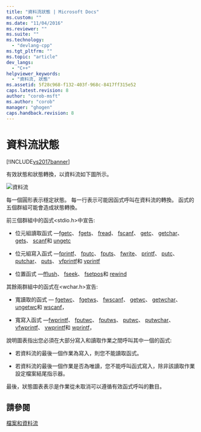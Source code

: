 ```yaml
---
title: "資料流狀態 | Microsoft Docs"
ms.custom: ""
ms.date: "11/04/2016"
ms.reviewer: ""
ms.suite: ""
ms.technology: 
  - "devlang-cpp"
ms.tgt_pltfrm: ""
ms.topic: "article"
dev_langs: 
  - "C++"
helpviewer_keywords: 
  - "資料流, 狀態"
ms.assetid: 5f28c968-f132-403f-968c-8417ff315e52
caps.latest.revision: 8
author: "corob-msft"
ms.author: "corob"
manager: "ghogen"
caps.handback.revision: 8
---
```

# 資料流狀態
[!INCLUDE[vs2017banner](../assembler/inline/includes/vs2017banner.md)]

有效狀態和狀態轉換，以資料流如下圖所示。  
  
 ![資料流](../c-runtime-library/media/stream.png "stream")  
  
 每一個圓形表示穩定狀態。  每一行表示可能因函式呼叫在資料流的轉換。  函式的五個群組可能會造成狀態轉換。  
  
 前三個群組中的函式\<stdio.h\>中宣告:  
  
-   位元組讀取函式 —[fgetc](../c-runtime-library/reference/fgetc-fgetwc.md)、 [fgets](../c-runtime-library/reference/fgets-fgetws.md)、 [fread](../c-runtime-library/reference/fread.md)、 [fscanf](../c-runtime-library/reference/fscanf-fscanf-l-fwscanf-fwscanf-l.md)、 [getc](../c-runtime-library/reference/getc-getwc.md)、 [getchar](../c-runtime-library/reference/getc-getwc.md)、 [gets](../c-runtime-library/gets-getws.md)、 [scanf](../c-runtime-library/reference/scanf-scanf-l-wscanf-wscanf-l.md)和 [ungetc](../c-runtime-library/reference/ungetc-ungetwc.md)  
  
-   位元組寫入函式 —[fprintf](../c-runtime-library/reference/fprintf-fprintf-l-fwprintf-fwprintf-l.md)、 [fputc](../c-runtime-library/reference/fputc-fputwc.md)、 [fputs](../c-runtime-library/reference/fputs-fputws.md)、 [fwrite](../c-runtime-library/reference/fwrite.md)、 [printf](../c-runtime-library/reference/printf-printf-l-wprintf-wprintf-l.md)、 [putc](../c-runtime-library/reference/putc-putwc.md)、 [putchar](../c-runtime-library/reference/putc-putwc.md)、 [puts](../c-runtime-library/reference/puts-putws.md)、 [vfprintf](../c-runtime-library/reference/vfprintf-vfprintf-l-vfwprintf-vfwprintf-l.md)和 [vprintf](../c-runtime-library/reference/vprintf-vprintf-l-vwprintf-vwprintf-l.md)  
  
-   位置函式 —[fflush](../c-runtime-library/reference/fflush.md)、 [fseek](../c-runtime-library/reference/fseek-fseeki64.md)、 [fsetpos](../c-runtime-library/reference/fsetpos.md)和 [rewind](../c-runtime-library/reference/rewind.md)  
  
 其餘兩群組中的函式在\<wchar.h\>宣告:  
  
-   寬讀取的函式 — [fgetwc](../c-runtime-library/reference/fgetc-fgetwc.md)、 [fgetws](../c-runtime-library/reference/fgets-fgetws.md)、 [fwscanf](../c-runtime-library/reference/fscanf-fscanf-l-fwscanf-fwscanf-l.md)、 [getwc](../c-runtime-library/reference/getc-getwc.md)、 [getwchar](../c-runtime-library/reference/getc-getwc.md)、 [ungetwc](../c-runtime-library/reference/ungetc-ungetwc.md)和 [wscanf](../c-runtime-library/reference/scanf-scanf-l-wscanf-wscanf-l.md)，  
  
-   寬寫入函式 —[fwprintf](../c-runtime-library/reference/fprintf-fprintf-l-fwprintf-fwprintf-l.md)、 [fputwc](../c-runtime-library/reference/fputc-fputwc.md)、 [fputws](../c-runtime-library/reference/fputs-fputws.md)、 [putwc](../c-runtime-library/reference/putc-putwc.md)、 [putwchar](../c-runtime-library/reference/fputc-fputwc.md)、 [vfwprintf](../c-runtime-library/reference/vfprintf-vfprintf-l-vfwprintf-vfwprintf-l.md)、 [vwprintf](../c-runtime-library/reference/vprintf-vprintf-l-vwprintf-vwprintf-l.md)和 [wprintf](../c-runtime-library/reference/printf-printf-l-wprintf-wprintf-l.md)，  
  
 說明圖表指出您必須在大部分寫入和讀取作業之間呼叫其中一個的函式:  
  
-   若資料流的最後一個作業為寫入，則您不能讀取函式。  
  
-   若資料流的最後一個作業是否為唯讀，您不能呼叫函式寫入，除非該讀取作業設定檔案結尾指示器。  
  
 最後，狀態圖表表示是作業從未取消可以遵循有效函式呼叫的數目。  
  
## 請參閱  
 [檔案和資料流](../c-runtime-library/files-and-streams.md)